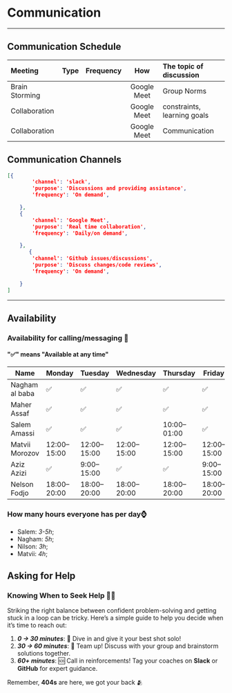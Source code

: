 <!--
    this template is for inspiration, feel free to change it however you like!

    Careful! be sure to protect your privacy when filling out this document
        everything you write here will be public
        so share only what you are comfortable sharing online
        you can share the rest in confidence with you group by another channel
-->

# Communication

______________________________________________________________________

## Communication Schedule

| Meeting| Type  |Frequency| How | The topic of discussion   |
|:-----|:---:|:-----|:---:|:-----|
|Brain Storming| | |Google Meet| Group Norms|
|Collaboration| | |Google Meet| constraints, learning goals|
|Collaboration| | |Google Meet|Communication|

## Communication Channels

```json
[{
        'channel': 'slack',
        'purpose': 'Discussions and providing assistance',
        'frequency': 'On demand',

    },
    {
        'channel': 'Google Meet',
        'purpose': 'Real time collaboration',
        'frequency': 'Daily/on demand',

    },
       {
        'channel': 'Github issues/discussions',
        'purpose': 'Discuss changes/code reviews',
        'frequency': 'On demand',

    }
]


```

______________________________________________________________________

## Availability

### Availability for calling/messaging 💬

#### "✅" means "Available at any time"

| Name              | Monday         | Tuesday       | Wednesday     | Thursday      | Friday         | Saturday      | Sunday         | Timezone         |
|-------------------|----------------|---------------|---------------|---------------|----------------|---------------|----------------|------------------|
| Nagham al baba    | ✅             | ✅            | ✅            | ✅            | ✅             | ✅            | ✅             | After 4:00 EET   |
| Maher Assaf       | ✅             | ✅            | ✅            | ✅            | ✅             | ✅            | ✅             | Athens, Greece   |
| Salem Amassi      | ✅             | ✅            | ✅            | 10:00–01:00   | ✅             | 13:00–15:00   | Not available  | EET (Palestine)  |
| Matvii Morozov    | 12:00–15:00    | 12:00–15:00   | 12:00–15:00   | 12:00–15:00   | 12:00–15:00    | ✅            | ✅             | GMT+2            |
| Aziz Azizi        | ✅             | 9:00–15:00    | ✅            | ✅            | 9:00–15:00     | 9:00–15:00    | ✅             | EET (Greece)     |
| Nelson Fodjo      | 18:00–20:00    | 18:00–20:00   | 18:00–20:00   | 18:00–20:00   | 18:00–20:00    | 18:00–20:00   | 18:00–20:00    | WAT (GMT+1)      |



### How many hours everyone has per day⌚

- Salem: _3-5h_;
- Nagham: _5h_;
- Nilson: _3h_;
- Matvii: _4h_;

## Asking for Help

### **Knowing When to Seek Help** 🤔💡  

Striking the right balance between confident problem-solving and getting
stuck in a loop can be tricky. Here’s a simple guide to help you
decide when it’s time to reach out:  

1. **_0 → 30 minutes_**: 🚀 Dive in and give it your best shot solo!  
2. **_30 → 60 minutes_**: 🤝 Team up! Discuss with your group and
brainstorm solutions together.  
3. **_60+ minutes_**: 🆘 Call in reinforcements! Tag your coaches on **Slack** or
**GitHub** for expert guidance.

Remember, **404s** are here, we got your back 🫂
